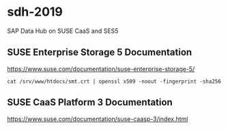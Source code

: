 # sdh-2019
SAP Data Hub on SUSE CaaS and SES5

## SUSE Enterprise Storage 5 Documentation
https://www.suse.com/documentation/suse-enterprise-storage-5/

 `cat /srv/www/htdocs/smt.crt | openssl x509 -noout -fingerprint -sha256`

## SUSE CaaS Platform 3 Documentation
https://www.suse.com/documentation/suse-caasp-3/index.html
